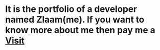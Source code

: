 # It is the portfolio of a developer named Zlaam(me). If you want to know more about me then pay me a <a href="https://itszlaam.netlify.app">Visit<a/>
